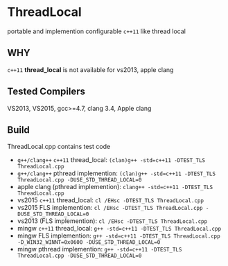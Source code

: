 # ThreadLocal
portable and implemention configurable `c++11` like thread local

## WHY
`c++11` **thread_local** is not available for vs2013, apple clang

## Tested Compilers
VS2013, VS2015, gcc>=4.7, clang 3.4, Apple clang

## Build

ThreadLocal.cpp contains test code

- `g++/clang++` `c++11` thread_local: `(clan)g++ -std=c++11 -DTEST_TLS ThreadLocal.cpp`
- `g++/clang++` pthread implemention: `(clan)g++ -std=c++11 -DTEST_TLS ThreadLocal.cpp -DUSE_STD_THREAD_LOCAL=0`
- apple clang (pthread implemention): `clang++ -std=c++11 -DTEST_TLS ThreadLocal.cpp`
- vs2015 `c++11` thread_local: `cl /EHsc -DTEST_TLS ThreadLocal.cpp`
- vs2015 FLS implemention: `cl /EHsc -DTEST_TLS ThreadLocal.cpp -DUSE_STD_THREAD_LOCAL=0`
- vs2013 (FLS implemention): `cl /EHsc -DTEST_TLS ThreadLocal.cpp`
- mingw `c++11` thread_local: `g++ -std=c++11 -DTEST_TLS ThreadLocal.cpp`
- mingw FLS implemention: `g++ -std=c++11 -DTEST_TLS ThreadLocal.cpp -D_WIN32_WINNT=0x0600 -DUSE_STD_THREAD_LOCAL=0`
- mingw pthread implemention: `g++ -std=c++11 -DTEST_TLS ThreadLocal.cpp -DUSE_STD_THREAD_LOCAL=0`